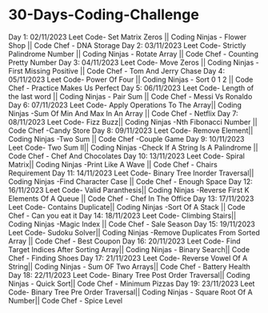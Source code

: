# 30-Days-Coding-Challenge

Day 1: 02/11/2023 Leet Code- Set Matrix Zeros || Coding Ninjas - Flower Shop || Code Chef - DNA Storage 
Day 2: 03/11/2023 Leet Code- Strictly Palindrome Number || Coding Ninjas - Rotate Array || Code Chef - Counting Pretty Number 
Day 3: 04/11/2023 Leet Code- Move Zeros || Coding Ninjas - First Missing Positive || Code Chef - Tom And Jerry Chase
Day 4: 05/11/2023 Leet Code- Power Of  Four || Coding Ninjas - Sort 0 1 2 || Code Chef - Practice Makes Us Perfect
Day 5: 06/11/2023 Leet Code- Length of the last word || Coding Ninjas - Pair Sum || Code Chef - Messi Vs Ronaldo
Day 6: 07/11/2023 Leet Code- Apply Operations To The Array|| Coding Ninjas -Sum Of Min And Max In An Array || Code Chef - Netflix
Day 7: 08/11/2023 Leet Code- Fizz Buzz|| Coding Ninjas -Nth Fibonacci Number || Code Chef -Candy Store
Day 8: 09/11/2023 Leet Code- Remove Element|| Coding Ninjas -Two Sum || Code Chef -Couple Game
Day 9: 10/11/2023 Leet Code- Two Sum II|| Coding Ninjas -Check If A String Is A Palindrome || Code Chef - Chef And Chocolates
Day 10: 13/11/2023 Leet Code- Spiral Matrix|| Coding Ninjas -Print Like A Wave || Code Chef - Chairs Requirement
Day 11: 14/11/2023 Leet Code- Binary Tree Inorder Traversal|| Coding Ninjas -Find Character Case || Code Chef - Enough Space
Day 12: 16/11/2023 Leet Code- Valid Paranthesis|| Coding Ninjas -Reverse First K Elements Of A Queue || Code Chef - Chef In The Office
Day 13: 17/11/2023 Leet Code- Contains Duplicate|| Coding Ninjas -Sort Of A Stack || Code Chef - Can you eat it
Day 14: 18/11/2023 Leet Code- Climbing Stairs|| Coding Ninjas -Magic Index || Code Chef - Sale Season
Day 15: 19/11/2023 Leet Code- Sudoku Solver|| Coding Ninjas -Remove Duplicates From Sorted Array || Code Chef - Best Coupon
Day 16: 20/11/2023 Leet Code- Find Target Indices After Sorting Array|| Coding Ninjas - Binary Search|| Code Chef - Finding Shoes
Day 17: 21/11/2023 Leet Code- Reverse Vowel Of A String|| Coding Ninjas - Sum OF Two Arrays|| Code Chef - Battery Health
Day 18: 22/11/2023 Leet Code- Binary Tree Post Order Traversal|| Coding Ninjas - Quick Sort|| Code Chef - Minimum Pizzas
Day 19: 23/11/2023 Leet Code- Binary Tree Pre Order Traversal|| Coding Ninjas - Square Root Of A Number|| Code Chef - Spice Level
